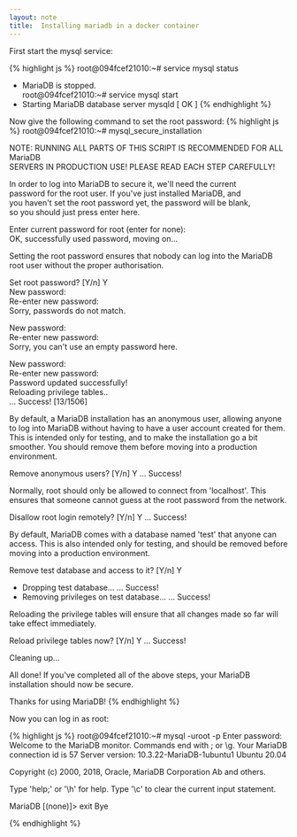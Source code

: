 ```yaml
---
layout: note
title:  Installing mariadb in a docker container
---
```


First start the mysql service:

{% highlight js %}
root@094fcef21010:~# service mysql status                                                                                       
 * MariaDB is stopped.                                                                                                          
root@094fcef21010:~# service mysql start                                                                                        
 * Starting MariaDB database server mysqld                                                                               [ OK ] 
{% endhighlight %}

Now give the following command to set the root password:
{% highlight js %}
root@094fcef21010:~# mysql_secure_installation                                                                                  
                                                                                                                                
NOTE: RUNNING ALL PARTS OF THIS SCRIPT IS RECOMMENDED FOR ALL MariaDB                                                           
      SERVERS IN PRODUCTION USE!  PLEASE READ EACH STEP CAREFULLY!                                                              
                                                                                                                                
In order to log into MariaDB to secure it, we'll need the current                                                               
password for the root user.  If you've just installed MariaDB, and                                                              
you haven't set the root password yet, the password will be blank,                                                              
so you should just press enter here.                                                                                            
                                                                                                                                
Enter current password for root (enter for none):                                                                               
OK, successfully used password, moving on...                                                                                    
                                                                                                                                
Setting the root password ensures that nobody can log into the MariaDB                                                          
root user without the proper authorisation.                                                                                     
                                                                                                                                
Set root password? [Y/n] Y                                                                                                      
New password:                                                                                                                   
Re-enter new password:                                                                                                          
Sorry, passwords do not match.                                                                                                  
                                                                                                                                
New password:                                                                                                                   
Re-enter new password:                                                                                                          
Sorry, you can't use an empty password here.                                                                                    
                                                                                                                                
New password:                                                                                                                   
Re-enter new password:                                                                                                          
Password updated successfully!                                                                                                  
Reloading privilege tables..                                                                                                    
 ... Success!                                                                                                                       [13/1506]

By default, a MariaDB installation has an anonymous user, allowing anyone
to log into MariaDB without having to have a user account created for
them.  This is intended only for testing, and to make the installation
go a bit smoother.  You should remove them before moving into a
production environment.

Remove anonymous users? [Y/n] Y
 ... Success!

Normally, root should only be allowed to connect from 'localhost'.  This
ensures that someone cannot guess at the root password from the network.

Disallow root login remotely? [Y/n] Y
 ... Success!

By default, MariaDB comes with a database named 'test' that anyone can
access.  This is also intended only for testing, and should be removed
before moving into a production environment.

Remove test database and access to it? [Y/n] Y
 - Dropping test database...
 ... Success!
 - Removing privileges on test database...
 ... Success!

Reloading the privilege tables will ensure that all changes made so far
will take effect immediately.

Reload privilege tables now? [Y/n] Y
 ... Success!

Cleaning up...

All done!  If you've completed all of the above steps, your MariaDB
installation should now be secure.

Thanks for using MariaDB!
{% endhighlight %}

Now you can log in as root:

{% highlight js %}
root@094fcef21010:~# mysql -uroot -p
Enter password:
Welcome to the MariaDB monitor.  Commands end with ; or \g.
Your MariaDB connection id is 57
Server version: 10.3.22-MariaDB-1ubuntu1 Ubuntu 20.04

Copyright (c) 2000, 2018, Oracle, MariaDB Corporation Ab and others.

Type 'help;' or '\h' for help. Type '\c' to clear the current input statement.

MariaDB [(none)]> exit
Bye

{% endhighlight %}


